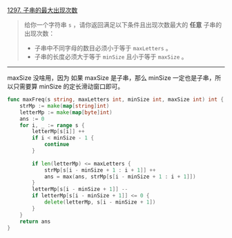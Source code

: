 [1297. 子串的最大出现次数](https://leetcode.cn/problems/maximum-number-of-occurrences-of-a-substring/)

> 给你一个字符串 `s` ，请你返回满足以下条件且出现次数最大的 **任意** 子串的出现次数：
>
> - 子串中不同字母的数目必须小于等于 `maxLetters` 。
> - 子串的长度必须大于等于 `minSize` 且小于等于 `maxSize` 。

---

maxSize 没啥用，因为 如果 maxSize 是子串，那么 minSize 一定也是子串，所以只需要算 minSize 的定长滑动窗口即可。

```go
func maxFreq(s string, maxLetters int, minSize int, maxSize int) int {
    strMp := make(map[string]int)
    letterMp := make(map[byte]int)
    ans := 0
    for i, _ := range s {
        letterMp[s[i]] ++
        if i < minSize - 1 {
            continue
        }
        
        if len(letterMp) <= maxLetters {
            strMp[s[i - minSize + 1 : i + 1]] ++
            ans = max(ans, strMp[s[i - minSize + 1 : i + 1]])
        }
        letterMp[s[i - minSize + 1]] --
		if letterMp[s[i - minSize + 1]] <= 0 {
			delete(letterMp, s[i - minSize + 1])
		}
    }
    return ans
}
```

